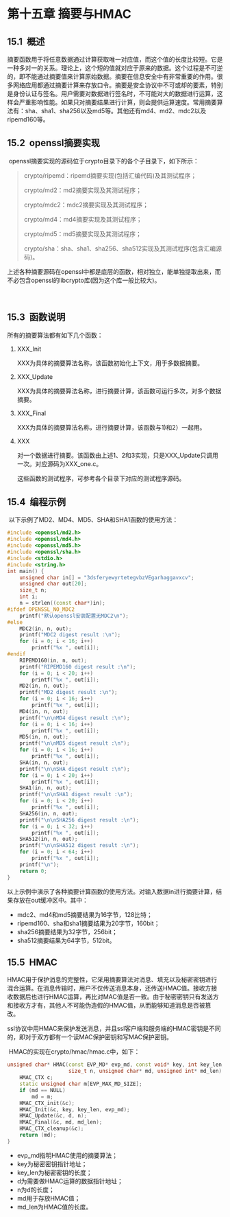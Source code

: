 # 第十五章 摘要与HMAC

## 15.1  概述

​	摘要函数用于将任意数据通过计算获取唯一对应值，而这个值的长度比较短。它是一种多对一的关系。理论上，这个短的值就对应于原来的数据。这个过程是不可逆的，即不能通过摘要值来计算原始数据。摘要在信息安全中有非常重要的作用。很多网络应用都通过摘要计算来存放口令。摘要是安全协议中不可或却的要素，特别是身份认证与签名。用户需要对数据进行签名时，不可能对大的数据进行运算，这样会严重影响性能。如果只对摘要结果进行计算，则会提供运算速度。常用摘要算法有：sha、sha1、sha256以及md5等。其他还有md4、md2、mdc2以及ripemd160等。

## 15.2  openssl摘要实现

​	openssl摘要实现的源码位于crypto目录下的各个子目录下，如下所示：

> crypto/ripemd：ripemd摘要实现(包括汇编代码)及其测试程序；
>
> crypto/md2：md2摘要实现及其测试程序；
>
> crypto/mdc2：mdc2摘要实现及其测试程序；
>
> crypto/md4：md4摘要实现及其测试程序；
>
> crypto/md5：md5摘要实现及其测试程序；
>
> crypto/sha：sha、sha1、sha256、sha512实现及其测试程序(包含汇编源码)。

上述各种摘要源码在openssl中都是底层的函数，相对独立，能单独提取出来，而不必包含openssl的libcrypto库(因为这个库一般比较大)。

 

## 15.3  函数说明

所有的摘要算法都有如下几个函数：

1. XXX_Init

   XXX为具体的摘要算法名称，该函数初始化上下文，用于多数据摘要。

2. XXX_Update

   XXX为具体的摘要算法名称，进行摘要计算，该函数可运行多次，对多个数据摘要。

3. XXX_Final

   XXX为具体的摘要算法名称，进行摘要计算，该函数与1)和2）一起用。

4. XXX

   对一个数据进行摘要。该函数由上述1、2和3实现，只是XXX_Update只调用一次。对应源码为XXX_one.c。

   这些函数的测试程序，可参考各个目录下对应的测试程序源码。

## 15.4  编程示例

​	以下示例了MD2、MD4、MD5、SHA和SHA1函数的使用方法：

```cpp
#include <openssl/md2.h>
#include <openssl/md4.h>
#include <openssl/md5.h>
#include <openssl/sha.h>
#include <stdio.h>
#include <string.h>
int main() {
    unsigned char in[] = "3dsferyewyrtetegvbzVEgarhaggavxcv";
    unsigned char out[20];
    size_t n;
    int i;
    n = strlen((const char*)in);
#ifdef OPENSSL_NO_MDC2
    printf("默认openssl安装配置无MDC2\n");
#else
    MDC2(in, n, out);
    printf("MDC2 digest result :\n");
    for (i = 0; i < 16; i++)
        printf("%x ", out[i]);
#endif
    RIPEMD160(in, n, out);
    printf("RIPEMD160 digest result :\n");
    for (i = 0; i < 20; i++)
        printf("%x ", out[i]);
    MD2(in, n, out);
    printf("MD2 digest result :\n");
    for (i = 0; i < 16; i++)
        printf("%x ", out[i]);
    MD4(in, n, out);
    printf("\n\nMD4 digest result :\n");
    for (i = 0; i < 16; i++)
        printf("%x ", out[i]);
    MD5(in, n, out);
    printf("\n\nMD5 digest result :\n");
    for (i = 0; i < 16; i++)
        printf("%x ", out[i]);
    SHA(in, n, out);
    printf("\n\nSHA digest result :\n");
    for (i = 0; i < 20; i++)
        printf("%x ", out[i]);
    SHA1(in, n, out);
    printf("\n\nSHA1 digest result :\n");
    for (i = 0; i < 20; i++)
        printf("%x ", out[i]);
    SHA256(in, n, out);
    printf("\n\nSHA256 digest result :\n");
    for (i = 0; i < 32; i++)
        printf("%x ", out[i]);
    SHA512(in, n, out);
    printf("\n\nSHA512 digest result :\n");
    for (i = 0; i < 64; i++)
        printf("%x ", out[i]);
    printf("\n");
    return 0;
}
```

​	以上示例中演示了各种摘要计算函数的使用方法。对输入数据in进行摘要计算，结果存放在out缓冲区中。其中：

* mdc2、md4和md5摘要结果为16字节，128比特；
* ripemd160、sha和sha1摘要结果为20字节，160bit；
* sha256摘要结果为32字节，256bit；
* sha512摘要结果为64字节，512bit。

## 15.5  HMAC

​	HMAC用于保护消息的完整性，它采用摘要算法对消息、填充以及秘密密钥进行混合运算。在消息传输时，用户不仅传送消息本身，还传送HMAC值。接收方接收数据后也进行HMAC运算，再比对MAC值是否一致。由于秘密密钥只有发送方和接收方才有，其他人不可能伪造假的HMAC值，从而能够知道消息是否被篡改。

​	ssl协议中用HMAC来保护发送消息，并且ssl客户端和服务端的HMAC密钥是不同的，即对于双方都有一个读MAC保护密钥和写MAC保护密钥。

​	HMAC的实现在crypto/hmac/hmac.c中，如下：

```cpp
unsigned char* HMAC(const EVP_MD* evp_md, const void* key, int key_len, const unsigned char* d,
                    size_t n, unsigned char* md, unsigned int* md_len) {
    HMAC_CTX c;
    static unsigned char m[EVP_MAX_MD_SIZE];
    if (md == NULL)
        md = m;
    HMAC_CTX_init(&c);
    HMAC_Init(&c, key, key_len, evp_md);
    HMAC_Update(&c, d, n);
    HMAC_Final(&c, md, md_len);
    HMAC_CTX_cleanup(&c);
    return (md);
}
```

* evp_md指明HMAC使用的摘要算法；
* key为秘密密钥指针地址；
* key_len为秘密密钥的长度；
* d为需要做HMAC运算的数据指针地址；
* n为d的长度；
* md用于存放HMAC值；
* md_len为HMAC值的长度。
